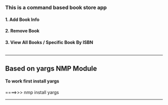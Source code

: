 ### This is a command based book store app

#### 1. Add Book Info 
#### 2. Remove Book 
#### 3. View All Books / Specific Book By ISBN

###### 


*****************
## Based on yargs NMP Module 

#### To work first install yargs 
  ====>>> nmp install yargs  

****************